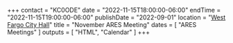 +++
contact = "KC0ODE"
date = "2022-11-15T18:00:00-06:00"
endTime = "2022-11-15T19:00:00-06:00"
publishDate = "2022-09-01"
location = "[West Fargo City Hall](/places/west-fargo-city-hall/)"
title = "November ARES Meeting"
dates = [ "ARES Meetings" ]
outputs = [ "HTML", "Calendar" ]
+++
